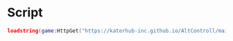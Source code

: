 # Script
```lua
loadstring(game:HttpGet("https://katerhub-inc.github.io/AltControll/main.lua"))()
```
